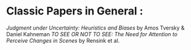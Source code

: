 # Classic Papers in General :

*Judgment under Uncertainty: Heuristics and Biases* by Amos Tversky & Daniel Kahneman
*TO SEE OR NOT TO SEE: The Need for Attention to Perceive Changes in Scenes* by Rensink et al.